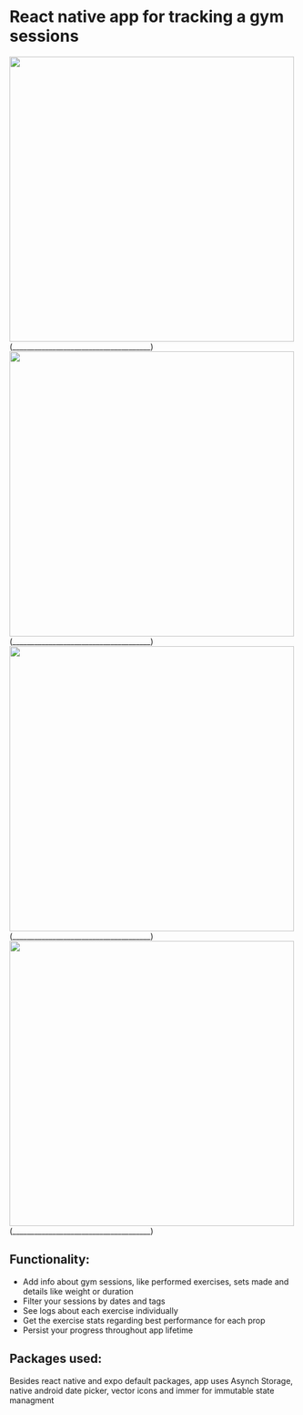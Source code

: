 # React native app for tracking a gym sessions 

<img src="/assets/tracker_preview_1.jpg" width="500">  
(______________________________________)

<img src="/assets/tracker_preview_2.jpg" width="500">  
(______________________________________)


<img src="/assets/tracker_preview_3.jpg" width="500">  
(______________________________________)


<img src="/assets/tracker_preview_4.jpg" width="500">  
(______________________________________)


<!-- ![app preview 1](/assets/tracker_preview_1.jpg | width=200) -->
<!-- ![app preview 2](/assets/tracker_preview_2.jpg | width=300) -->
<!-- ![app preview 3](/assets/tracker_preview_3.jpg | width=400) -->
<!-- ![app preview 4](/assets/tracker_preview_4.jpg) -->

## Functionality:
- Add info about gym sessions, like performed exercises, sets made and details like weight or duration
- Filter your sessions by dates and tags
- See logs about each exercise individually
- Get the exercise stats regarding best performance for each prop
- Persist your progress throughout app lifetime

## Packages used:
Besides react native and expo default packages, app uses Asynch Storage, native android date picker, vector icons and immer for immutable state managment 